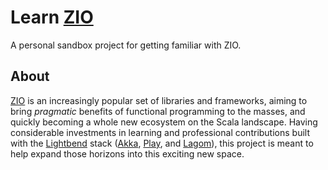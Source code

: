 # Learn [ZIO][zio]

A personal sandbox project for getting familiar with ZIO.

## About

[ZIO][zio] is an increasingly popular set of libraries and frameworks, aiming to bring _pragmatic_ benefits of functional programming to the masses, and quickly becoming a whole new ecosystem on the Scala landscape. Having considerable investments in learning and professional contributions built with the [Lightbend][lightbend] stack ([Akka][akka], [Play][play], and [Lagom][lagom]), this project is meant to help expand those horizons into this exciting new space.

[akka]: https://akka.io
[lagom]: https://lagomframework.com
[lightbend]: https://lightbend.com
[play]: https://playframework.com
[zio]: https://zio.dev
